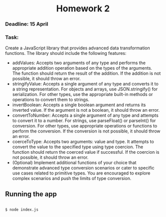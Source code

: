 # <div align="center">Homework 2</div>
### Deadline: 15 April
### Task:
Create a JavaScript library that provides advanced data transformation functions. The library should include the following features:
 - addValues: Accepts two arguments of any type and performs the appropriate addition operation based on the types of the arguments. The function should return the result of the addition. If the addition is not possible, it should throw an error.
 - stringifyValue: Accepts a single argument of any type and converts it to a string representation. For objects and arrays, use JSON.stringify() for serialization. For other types, use the appropriate built-in methods or operations to convert them to strings.
 - invertBoolean: Accepts a single boolean argument and returns its inverted value. If the argument is not a boolean, it should throw an error.
 - convertToNumber: Accepts a single argument of any type and attempts to convert it to a number. For strings, use parseFloat() or parseInt() for conversion. For other types, use appropriate operations or functions to perform the conversion. If the conversion is not possible, it should throw an error.
 - coerceToType: Accepts two arguments: value and type. It attempts to convert the value to the specified type using type coercion. The function should return the coerced value if successful. If the coercion is not possible, it should throw an error.
 - (Optional) Implement additional functions of your choice that demonstrate advanced type conversion scenarios or cater to specific use cases related to primitive types. You are encouraged to explore complex scenarios and push the limits of type conversion.

## Running the app

```bash

$ node index.js

```